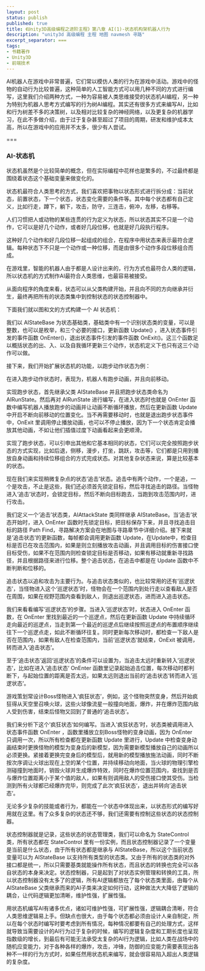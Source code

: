 ```yaml
---
layout: post
status: publish
published: true
title: 《Unity3D高级编程之进阶主程》第八章 AI(1)-状态机构架机器人行为
description: "unity3d 高级编程 主程 地图 navmesh 寻路"
excerpt_separator: ===
tags:
- 书籍著作
- Unity3D
- 前端技术
---
```


AI机器人在游戏中非常普遍，它们常以模仿人类的行为在游戏中活动。游戏中的怪物的自动行为比较普遍，这种简单的人工智能方式可以用几种不同的方式进行编写，这里我们介绍两种方式，一种为容易被人类思维接受的状态机AI编程，另一种为特别为机器人思考方式编写的行为树AI编程。其实还有很多方式来编写AI，比如和行为树差不多的决策树，以及相对比较复杂的神经网络，以及更复杂的机器学习，在此不多做介绍，由于过于复杂甚至超过了项目的周期，研发和维护成本太高，所以在游戏中的应用并不太多，很少有人尝试。

===

### AI-状态机

状态机虽然是个比较简单的概念，但在实际编程中花样也是繁多的，不过最终都是围绕着状态这个基础变量来做变化的。

状态机最符合人类思考的方式，我们喜欢把事物以状态形式进行拆分成：当前状态，前置状态，下一个状态，状态变化需要的条件等。其中每个状态都有自己定义，比如行走，蹲下，躺下，攻击，防守，三连击，俯冲，左移，右移等。

人们习惯把人或动物的某些连贯的行为定义为状态，所以状态其实不只是一个动作，它可以是好几个动作，或者好几段位移，也就是好几段执行程序。

这种好几个动作和好几段位移一起组成的组合，在程序中用状态来表示最符合逻辑。每种状态下不只是一个动作或一种位移，而是由很多个动作多段位移组合而成。

在游戏里，智能的机器人由于都是人设计出来的，行为方式也最符合人类的逻辑，所以状态机的方式制作AI最符合人类思维，也最容易被接受。

从面向程序的角度来看，状态可以从父类构建开始，并且向不同的方向继承并衍生，最终再把所有的状态类集中到控制状态的状态控制器中。

下面我们就以图和文的方式构建一个 AI 状态机：

我们以 AIStateBase 为状态基础类，基础类中有一个识别状态类的变量，可以是整数，也可以是枚举，和三个必要的接口，更新函数 Update() ，进入状态事件引发的事件函数 OnEnter()，退出状态事件引发的事件函数 OnExit()。这三个函数足以概括状态的出、入、以及自我循环更新三个动作，状态机定义下也只有这三个动作可以做。

接下来，我们开始扩展状态机的功能，以跑步动作状态为例：

在进入跑步动作状态时，表现为，机器人有跑步动画，并且向前移动。

实现跑步状态，首先继承父类 AIStateBase 并且把跑步状态类命名为 AIRunState。然后再对 AIRunState 进行编写，在进入状态时也就是 OnEnter 函数中编写机器人播放跑步的动画并让动画不断循环播放，然后在更新函数 Update 中开启不断向前移动的位置变化。当不再需要移动时，也就是退出跑步状态事件中，OnExit 里调用停止播放动画，也可以不停止播放，因为下一个状态肯定会播放其他动画，不如让他们插值过度下动画看起来会更顺滑。

实现了跑步状态，可以引申出其他和它基本相同的状态，它们可以完全按照跑步状态的方式实现，比如后退，侧移，漫步，打坐，跳跃，攻击等，它们都是只用到播放自身动画和持续位移组合的方式完成状态。对其他复杂状态来说，算是比较基本的状态。

现在我们来实现稍微复杂点的状态‘追击’状态。追击中有两个动作，一个是追，一个是攻击，不止是这些，我们还必须首先锁定目标，然后寻找追击的路径。当怪物进入‘追击’状态时，会锁定目标，然后不断向目标跑去，当跑到攻击范围内时，进行攻击。

我们定义一个‘追击’状态类，AIAttackState 类同样继承 AIStateBase。当‘追击’状态开始时，进入 OnEnter 函数时先锁定目标，把目标保存下来，并且寻找追击目标的路径 Path Find，寻路解决方案会在地图与寻路章节中详细介绍。接下来就是‘追击状态’的更新函数，每帧都会调用更新函数 Update，在Update中，检查目标是否已在攻击范围内，如果是则立刻播放攻击动画，并且调用目标的伤害接口使目标受伤，如果不在范围内则检查锁定目标是否移动，如果有移动就重新寻找路径，并且根据路径来进行位移。整个追击状态，在追击中都是在 Update 函数中不断判断和位移的。

追击状态以追和攻击为主要行为。与追击状态类似的，也比较常用的还有‘巡逻状态’，当怪物进入这个‘巡逻状态’时，怪物会在一个范围内到处行走以查看敌人是否在周围，如果在视野范围内查看到敌人，则退出巡逻状态，进而进入追击状态。

我们来看看编写‘巡逻状态’的步骤。当进入‘巡逻状态’时，状态进入 OnEnter 函数，在 OnEnter 里找到最近的一个巡逻点，然后在更新函数 Update 中持续循环走向最近的巡逻点，当走到第一个最近的巡逻点后继续按照巡逻点的布置顺序继续往下一个巡逻点走，如此不断循环往复。同时更新每次移动时，都检查一下敌人是否在范围内，如果有敌人在检查范围内，当前‘巡逻状态’就结束，OnExit 被调用，转而进入‘追击状态’。

至于‘追击状态’返回‘巡逻状态’的条件可以设置为，当追击太远时重新转入’巡逻状态‘，比如在进入’追击状态‘ OnEnter 函数里记录起始追击位置，每次移动时都判断下，与起始位置的距离是否太远，如果太远则退出当前的’追击状态‘转而进入’巡逻状态‘。

游戏策划常设计Boss怪物进入‘疯狂状态’，例如，这个怪物突然变身，然后开始疯狂得从天空里召唤火球，这些火球像流星一般撞向地面，爆炸，并在爆炸范围内敌人受到伤害，结束后怪物又回到了普通的’追击状态‘。

我们来分析下这个’疯狂状态‘如何编写。当进入’疯狂状态‘时，状态类被调用进入状态事件函数 OnEnter ，函数里播放立刻Boss怪物的变身动画，因为 OnEnter 只调用一次，所以所有检查都在更新函数 Update 里进行，Update 中检查变身动画结束时更换怪物的模型为变身后的新模型，因为需要新模型播放自己的动画所以必须更换。紧接着更换完变身后的模型后，就用新的模型播放施法动画，同时不断按次序调让火球出现在上空的某个位置，并持续移动向地面，当火球的物理引擎检测碰撞到地面时，销毁火球并生成爆炸特效，同时在爆炸位置范围内，查找到是否与爆炸位置距离小于某个值的敌人，如果有则调用敌人的受伤接口使其受伤。当检测到所有火球都已经爆炸完毕，则完成了此次’疯狂状态‘，退出并转向’追击状态‘。

无论多少复杂的技能或者行为，都能在一个状态中体现出来，以状态形式的编写好用就在这里。有了众多复杂的状态还不够，我们还需要有控制这些状态的状态控制器。

状态控制器就是记录，这些状态的状态管理类，我们可以命名为 StateControl类，所有状态都在 StateControl 里有一份实例，而且状态控制器记录了一个变量是当前是什么状态，由于所有状态都是继承与 AIStateBase，所以这个当前状态变量可以为 AIStateBase 以支持所有类型的状态类。又由于所有的状态类的对外接口都是统一，所以只需要基类就能操作所有状态，而且状态的转换也完全可以各自状态的本身来决定。状态控制器，只是起到了对状态实例管理和转换的工具，所以状态控制器没有太多了的逻辑，所有AI逻辑都放在了每个状态类里面，由每个从 AIStateBase 父类继承而来的AI子类来决定如何行动，这种做法大大降低了逻辑的耦合，让代码逻辑更加清晰，维护性强，扩展性强。

用状态机编写AI有诸多优点，诸如可维护性强，可扩展性强，逻辑耦合清晰，符合人类思维逻辑易上手。但缺点也很大，由于每个状态都必须由设计人亲自制定，所以在每个状态时编写时要考虑到所有情况，每种情况都要有自己的处理方式，这样就导致当需要设计的AI行为过于复杂的时候，编写的逻辑复杂度和工期长度也呈现指数级的增长，到最后有可能无法承受太复杂的AI行为逻辑，比如人类在战场中的随机应变能力，对于各种各样的爆炸，攻击，冲锋，防御的应变能力需要表现出各种不一样的行为方式时，如果任然用状态机来编写，就会很容易陷入超出人类逻辑的复杂度。

